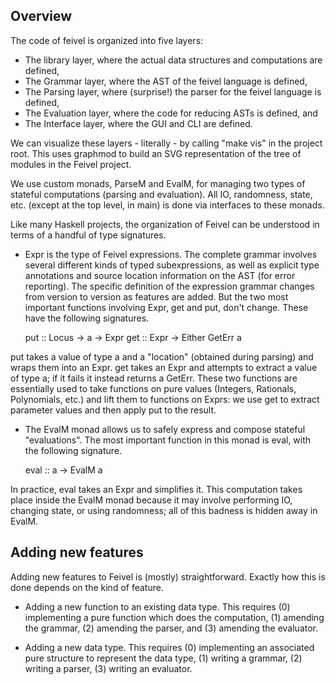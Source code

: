 Overview
--------

The code of feivel is organized into five layers:

* The library layer, where the actual data structures and computations are defined,
* The Grammar layer, where the AST of the feivel language is defined,
* The Parsing layer, where (surprise!) the parser for the feivel language is defined,
* The Evaluation layer, where the code for reducing ASTs is defined, and
* The Interface layer, where the GUI and CLI are defined.

We can visualize these layers - literally - by calling "make vis" in the project root. This uses graphmod to build an SVG representation of the tree of modules in the Feivel project.

We use custom monads, ParseM and EvalM, for managing two types of stateful computations (parsing and evaluation). All IO, randomness, state, etc. (except at the top level, in main) is done via interfaces to these monads.

Like many Haskell projects, the organization of Feivel can be understood in terms of a handful of type signatures.

* Expr is the type of Feivel expressions. The complete grammar involves several different kinds of typed subexpressions, as well as explicit type annotations and source location information on the AST (for error reporting). The specific definition of the expression grammar changes from version to version as features are added. But the two most important functions involving Expr, get and put, don't change. These have the following signatures.

    put :: Locus -> a -> Expr
    get :: Expr -> Either GetErr a

put takes a value of type a and a "location" (obtained during parsing) and wraps them into an Expr. get takes an Expr and attempts to extract a value of type a; if it fails it instead returns a GetErr. These two functions are essentially used to take functions on pure values (Integers, Rationals, Polynomials, etc.) and lift them to functions on Exprs: we use get to extract parameter values and then apply put to the result.

* The EvalM monad allows us to safely express and compose stateful "evaluations". The most important function in this monad is eval, with the following signature.

    eval :: a -> EvalM a

In practice, eval takes an Expr and simplifies it. This computation takes place inside the EvalM monad because it may involve performing IO, changing state, or using randomness; all of this badness is hidden away in EvalM.


Adding new features
-------------------

Adding new features to Feivel is (mostly) straightforward. Exactly how this is done depends on the kind of feature.

* Adding a new function to an existing data type. This requires (0) implementing a pure function which does the computation, (1) amending the grammar, (2) amending the parser, and (3) amending the evaluator.

* Adding a new data type. This requires (0) implementing an associated pure structure to represent the data type, (1) writing a grammar, (2) writing a parser, (3) writing an evaluator.
